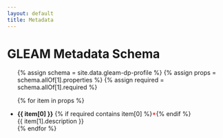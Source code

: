 ```yaml
---
layout: default
title: Metadata
---
```


<h1>GLEAM Metadata Schema</h1>

<ul>
  {% assign schema = site.data.gleam-dp-profile %}
  {% assign props = schema.allOf[1].properties %}
  {% assign required = schema.allOf[1].required %}

  {% for item in props %}
    <li>
      <strong>{{ item[0] }}</strong>
      {% if required contains item[0] %}<span style="color: red">*</span>{% endif %}<br>
      {{ item[1].description }}
    </li>
  {% endfor %}
</ul>
